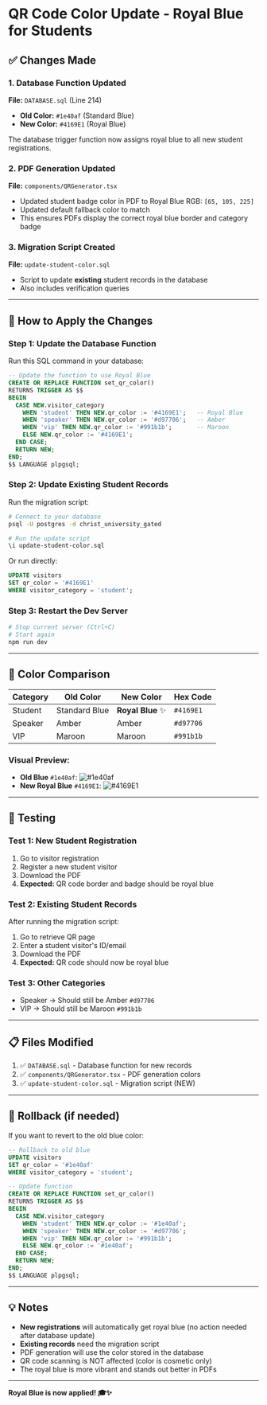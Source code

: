 # QR Code Color Update - Royal Blue for Students

## ✅ Changes Made

### 1. Database Function Updated
**File:** `DATABASE.sql` (Line 214)
- **Old Color:** `#1e40af` (Standard Blue)
- **New Color:** `#4169E1` (Royal Blue)

The database trigger function now assigns royal blue to all new student registrations.

### 2. PDF Generation Updated
**File:** `components/QRGenerator.tsx`
- Updated student badge color in PDF to Royal Blue RGB: `[65, 105, 225]`
- Updated default fallback color to match
- This ensures PDFs display the correct royal blue border and category badge

### 3. Migration Script Created
**File:** `update-student-color.sql`
- Script to update **existing** student records in the database
- Also includes verification queries

---

## 🚀 How to Apply the Changes

### Step 1: Update the Database Function
Run this SQL command in your database:

```sql
-- Update the function to use Royal Blue
CREATE OR REPLACE FUNCTION set_qr_color()
RETURNS TRIGGER AS $$
BEGIN
  CASE NEW.visitor_category
    WHEN 'student' THEN NEW.qr_color := '#4169E1';   -- Royal Blue
    WHEN 'speaker' THEN NEW.qr_color := '#d97706';   -- Amber
    WHEN 'vip' THEN NEW.qr_color := '#991b1b';       -- Maroon
    ELSE NEW.qr_color := '#4169E1';
  END CASE;
  RETURN NEW;
END;
$$ LANGUAGE plpgsql;
```

### Step 2: Update Existing Student Records
Run the migration script:

```bash
# Connect to your database
psql -U postgres -d christ_university_gated

# Run the update script
\i update-student-color.sql
```

Or run directly:
```sql
UPDATE visitors 
SET qr_color = '#4169E1' 
WHERE visitor_category = 'student';
```

### Step 3: Restart the Dev Server
```bash
# Stop current server (Ctrl+C)
# Start again
npm run dev
```

---

## 🎨 Color Comparison

| Category | Old Color | New Color | Hex Code |
|----------|-----------|-----------|----------|
| Student | Standard Blue | **Royal Blue** ✨ | `#4169E1` |
| Speaker | Amber | Amber | `#d97706` |
| VIP | Maroon | Maroon | `#991b1b` |

### Visual Preview:
- **Old Blue** `#1e40af`: ![#1e40af](https://via.placeholder.com/100x30/1e40af/ffffff?text=Old+Blue)
- **New Royal Blue** `#4169E1`: ![#4169E1](https://via.placeholder.com/100x30/4169E1/ffffff?text=Royal+Blue)

---

## 🧪 Testing

### Test 1: New Student Registration
1. Go to visitor registration
2. Register a new student visitor
3. Download the PDF
4. **Expected:** QR code border and badge should be royal blue

### Test 2: Existing Student Records
After running the migration script:
1. Go to retrieve QR page
2. Enter a student visitor's ID/email
3. Download the PDF
4. **Expected:** QR code should now be royal blue

### Test 3: Other Categories
- Speaker → Should still be Amber `#d97706`
- VIP → Should still be Maroon `#991b1b`

---

## 📋 Files Modified

1. ✅ `DATABASE.sql` - Database function for new records
2. ✅ `components/QRGenerator.tsx` - PDF generation colors
3. ✅ `update-student-color.sql` - Migration script (NEW)

---

## 🔄 Rollback (if needed)

If you want to revert to the old blue color:

```sql
-- Rollback to old blue
UPDATE visitors 
SET qr_color = '#1e40af' 
WHERE visitor_category = 'student';

-- Update function
CREATE OR REPLACE FUNCTION set_qr_color()
RETURNS TRIGGER AS $$
BEGIN
  CASE NEW.visitor_category
    WHEN 'student' THEN NEW.qr_color := '#1e40af';
    WHEN 'speaker' THEN NEW.qr_color := '#d97706';
    WHEN 'vip' THEN NEW.qr_color := '#991b1b';
    ELSE NEW.qr_color := '#1e40af';
  END CASE;
  RETURN NEW;
END;
$$ LANGUAGE plpgsql;
```

---

## 💡 Notes

- **New registrations** will automatically get royal blue (no action needed after database update)
- **Existing records** need the migration script
- PDF generation will use the color stored in the database
- QR code scanning is NOT affected (color is cosmetic only)
- The royal blue is more vibrant and stands out better in PDFs

---

**Royal Blue is now applied! 🎓✨**

